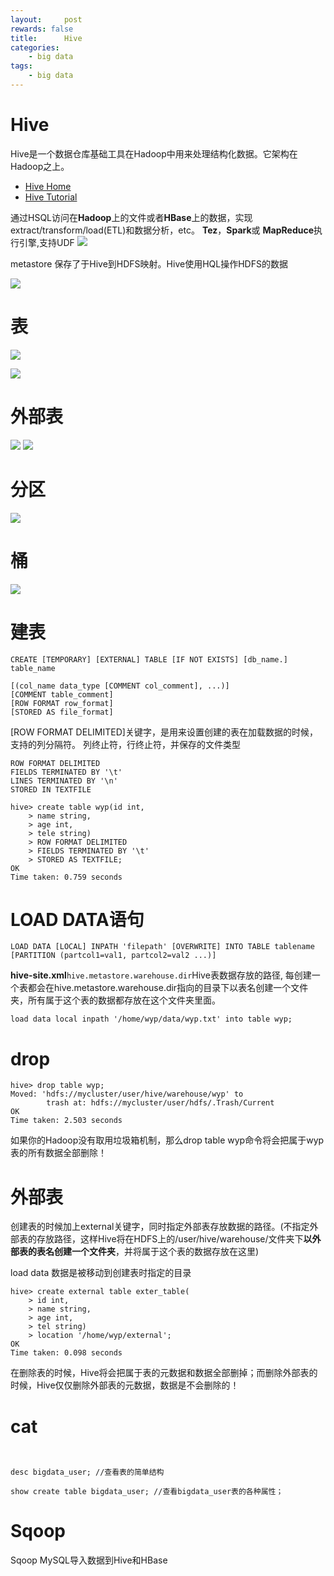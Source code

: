 ```yaml
---
layout:     post
rewards: false
title:      Hive
categories:
    - big data
tags:
    - big data
---
```


# Hive

Hive是一个数据仓库基础工具在Hadoop中用来处理结构化数据。它架构在Hadoop之上。

- [Hive Home](https://cwiki.apache.org/confluence/display/Hive/Home#Home-UserDocumentation)
- [Hive Tutorial](https://cwiki.apache.org/confluence/display/Hive/Tutorial#Tutorial-HiveTutorial)

通过HSQL访问在**Hadoop**上的文件或者**HBase**上的数据，实现extract/transform/load(ETL)和数据分析，etc。
**Tez**，**Spark**或 **MapReduce**执行引擎,支持UDF
![](https://ws1.sinaimg.cn/large/006tKfTcgy1g0gqiv06sdj30go096glu.jpg)

metastore 保存了于Hive到HDFS映射。Hive使用HQL操作HDFS的数据

![](https://ws3.sinaimg.cn/large/006tKfTcgy1g1e6ekejvqj31fa05amye.jpg)

# 表
![](https://ws4.sinaimg.cn/large/006tKfTcgy1g1e6giyx1aj31ha0rqqi9.jpg)

![](https://ws4.sinaimg.cn/large/006tKfTcgy1g1e78o37g7j31eu0ku47s.jpg)

# 外部表
![](https://ws4.sinaimg.cn/large/006tKfTcgy1g1e6j7o55rj31ga0m8158.jpg)
![](https://ws2.sinaimg.cn/large/006tKfTcgy1g1e6juefpcj31gc08cgq3.jpg)

# 分区
![](https://ws1.sinaimg.cn/large/006tKfTcgy1g1e6ml4udhj31hm0qotlq.jpg)

# 桶
![](https://ws4.sinaimg.cn/large/006tKfTcly1g1e702rzrqj31gk0i4thd.jpg)



# 建表

```
CREATE [TEMPORARY] [EXTERNAL] TABLE [IF NOT EXISTS] [db_name.] table_name

[(col_name data_type [COMMENT col_comment], ...)]
[COMMENT table_comment]
[ROW FORMAT row_format]
[STORED AS file_format]
```
[ROW FORMAT DELIMITED]关键字，是用来设置创建的表在加载数据的时候，支持的列分隔符。
列终止符，行终止符，并保存的文件类型
```
ROW FORMAT DELIMITED
FIELDS TERMINATED BY '\t'
LINES TERMINATED BY '\n'
STORED IN TEXTFILE
```

```
hive> create table wyp(id int,
    > name string,
    > age int,
    > tele string)
    > ROW FORMAT DELIMITED
    > FIELDS TERMINATED BY '\t'
    > STORED AS TEXTFILE;
OK
Time taken: 0.759 seconds
```


# LOAD DATA语句
```
LOAD DATA [LOCAL] INPATH 'filepath' [OVERWRITE] INTO TABLE tablename 
[PARTITION (partcol1=val1, partcol2=val2 ...)]
```

**hive-site.xml**`hive.metastore.warehouse.dir`Hive表数据存放的路径,
每创建一个表都会在hive.metastore.warehouse.dir指向的目录下以表名创建一个文件夹，所有属于这个表的数据都存放在这个文件夹里面。

```
load data local inpath '/home/wyp/data/wyp.txt' into table wyp;
```
# drop
```
hive> drop table wyp;
Moved: 'hdfs://mycluster/user/hive/warehouse/wyp' to 
        trash at: hdfs://mycluster/user/hdfs/.Trash/Current
OK
Time taken: 2.503 seconds
```
如果你的Hadoop没有取用垃圾箱机制，那么drop table wyp命令将会把属于wyp表的所有数据全部删除！



# 外部表
创建表的时候加上external关键字，同时指定外部表存放数据的路径。(不指定外部表的存放路径，这样Hive将在HDFS上的/user/hive/warehouse/文件夹下**以外部表的表名创建一个文件夹**，并将属于这个表的数据存放在这里)

load data 数据是被移动到创建表时指定的目录

```
hive> create external table exter_table(
    > id int,
    > name string,
    > age int,
    > tel string)
    > location '/home/wyp/external';
OK
Time taken: 0.098 seconds
```

在删除表的时候，Hive将会把属于表的元数据和数据全部删掉；而删除外部表的时候，Hive仅仅删除外部表的元数据，数据是不会删除的！

# cat 
```


desc bigdata_user; //查看表的简单结构

show create table bigdata_user; //查看bigdata_user表的各种属性；
```
# Sqoop

Sqoop MySQL导入数据到Hive和HBase

